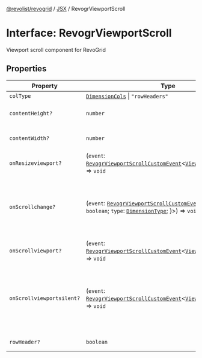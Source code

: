[@revolist/revogrid](README.md) / [JSX](Namespace.JSX.md) / RevogrViewportScroll

# Interface: RevogrViewportScroll

Viewport scroll component for RevoGrid

## Properties

| Property | Type | Description | Defined in |
| ------ | ------ | ------ | ------ |
| `colType` | [`DimensionCols`](TypeAlias.DimensionCols.md) \| `"rowHeaders"` | - | [src/components.d.ts:2122](https://github.com/revolist/revogrid/blob/21cf5bd8103ee03a0cd211a424e38941bf038335/src/components.d.ts#L2122) |
| `contentHeight?` | `number` | Height of inner content | [src/components.d.ts:2126](https://github.com/revolist/revogrid/blob/21cf5bd8103ee03a0cd211a424e38941bf038335/src/components.d.ts#L2126) |
| `contentWidth?` | `number` | Width of inner content | [src/components.d.ts:2130](https://github.com/revolist/revogrid/blob/21cf5bd8103ee03a0cd211a424e38941bf038335/src/components.d.ts#L2130) |
| `onResizeviewport?` | (`event`: [`RevogrViewportScrollCustomEvent`](Interface.RevogrViewportScrollCustomEvent.md)\<[`ViewPortResizeEvent`](TypeAlias.ViewPortResizeEvent.md)\>) => `void` | Viewport resize | [src/components.d.ts:2134](https://github.com/revolist/revogrid/blob/21cf5bd8103ee03a0cd211a424e38941bf038335/src/components.d.ts#L2134) |
| `onScrollchange?` | (`event`: [`RevogrViewportScrollCustomEvent`](Interface.RevogrViewportScrollCustomEvent.md)\<\{ `hasScroll`: `boolean`; `type`: [`DimensionType`](TypeAlias.DimensionType.md); \}\>) => `void` | Triggered on scroll change, can be used to get information about scroll visibility | [src/components.d.ts:2138](https://github.com/revolist/revogrid/blob/21cf5bd8103ee03a0cd211a424e38941bf038335/src/components.d.ts#L2138) |
| `onScrollviewport?` | (`event`: [`RevogrViewportScrollCustomEvent`](Interface.RevogrViewportScrollCustomEvent.md)\<[`ViewPortScrollEvent`](TypeAlias.ViewPortScrollEvent.md)\>) => `void` | Before scroll event | [src/components.d.ts:2145](https://github.com/revolist/revogrid/blob/21cf5bd8103ee03a0cd211a424e38941bf038335/src/components.d.ts#L2145) |
| `onScrollviewportsilent?` | (`event`: [`RevogrViewportScrollCustomEvent`](Interface.RevogrViewportScrollCustomEvent.md)\<[`ViewPortScrollEvent`](TypeAlias.ViewPortScrollEvent.md)\>) => `void` | Silently scroll to coordinate Made to align negative coordinates for mobile devices | [src/components.d.ts:2149](https://github.com/revolist/revogrid/blob/21cf5bd8103ee03a0cd211a424e38941bf038335/src/components.d.ts#L2149) |
| `rowHeader?` | `boolean` | Enable row header | [src/components.d.ts:2153](https://github.com/revolist/revogrid/blob/21cf5bd8103ee03a0cd211a424e38941bf038335/src/components.d.ts#L2153) |
